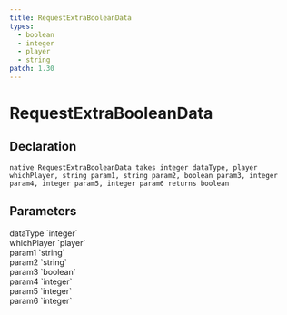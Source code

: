 ```yaml
---
title: RequestExtraBooleanData
types:
  - boolean
  - integer
  - player
  - string
patch: 1.30
---
```


# RequestExtraBooleanData

## Declaration

```
native RequestExtraBooleanData takes integer dataType, player whichPlayer, string param1, string param2, boolean param3, integer param4, integer param5, integer param6 returns boolean
```

## Parameters
<dl>
  <dt>dataType `integer`</dt>
  <dd></dd>

  <dt>whichPlayer `player`</dt>
  <dd></dd>

  <dt>param1 `string`</dt>
  <dd></dd>

  <dt>param2 `string`</dt>
  <dd></dd>

  <dt>param3 `boolean`</dt>
  <dd></dd>

  <dt>param4 `integer`</dt>
  <dd></dd>

  <dt>param5 `integer`</dt>
  <dd></dd>

  <dt>param6 `integer`</dt>
  <dd></dd>
</dl>
